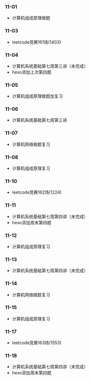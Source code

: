 ### 11-01
* 计算机组成原理做题
### 11-03
* leetcode竞赛161场(1403)
### 11-04
* 计算机系统基础第七周第三讲（未完成）
* hexo添加上次第四题
### 11-05
* 计算机组成原理做题加复习
### 11-06
* 计算机系统基础第七周第三讲
### 11-07
* 计算机网络做题复习
### 11-08
* 计算机组成原理复习
### 11-10
* leetcode竞赛162场(1224)
### 11-11
* 计算机系统基础第七周第四讲（未完成）
* hexo添加周末第四题
### 11-12
* 计算机组成原理复习
### 11-13
* 计算机系统基础第七周第四讲（未完成）
### 11-14
* 计算机网络做题复习
### 11-15
* 计算机组成原理复习
### 11-17
* leetcode竞赛163场(1553)
### 11-18
* 计算机系统基础第七周第四讲（未完成）
* hexo添加周末第四题